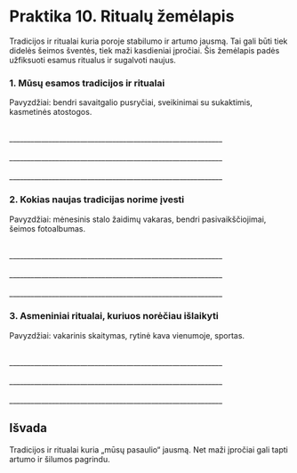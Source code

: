 # Praktika 10. Ritualų žemėlapis

Tradicijos ir ritualai kuria poroje stabilumo ir artumo jausmą. Tai gali būti tiek didelės šeimos šventės, tiek maži kasdieniai įpročiai. Šis žemėlapis padės užfiksuoti esamus ritualus ir sugalvoti naujus.

### 1. Mūsų esamos tradicijos ir ritualai

Pavyzdžiai: bendri savaitgalio pusryčiai, sveikinimai su sukaktimis, kasmetinės atostogos.

<br/>
____________________________________________________________
<br/><br/>
____________________________________________________________
<br/><br/>
____________________________________________________________

### 2. Kokias naujas tradicijas norime įvesti

Pavyzdžiai: mėnesinis stalo žaidimų vakaras, bendri pasivaikščiojimai, šeimos fotoalbumas.

<br/>
____________________________________________________________
<br/><br/>
____________________________________________________________
<br/><br/>
____________________________________________________________

### 3. Asmeniniai ritualai, kuriuos norėčiau išlaikyti

Pavyzdžiai: vakarinis skaitymas, rytinė kava vienumoje, sportas.

<br/>
____________________________________________________________
<br/><br/>
____________________________________________________________
<br/><br/>
____________________________________________________________

## Išvada

Tradicijos ir ritualai kuria „mūsų pasaulio“ jausmą. Net maži įpročiai gali tapti artumo ir šilumos pagrindu.

